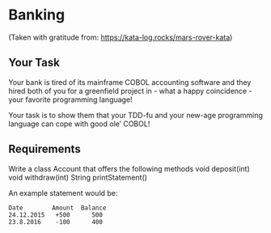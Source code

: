 # Banking

(Taken with gratitude from: https://kata-log.rocks/mars-rover-kata)

## Your Task
Your bank is tired of its mainframe COBOL accounting software and they hired both of you for a greenfield project in - what a happy coincidence - your favorite programming language!

Your task is to show them that your TDD-fu and your new-age programming language can cope with good ole’ COBOL!

## Requirements
Write a class Account that offers the following methods void deposit(int) void withdraw(int) String printStatement()

An example statement would be:
```
Date        Amount  Balance
24.12.2015   +500      500
23.8.2016    -100      400
```
